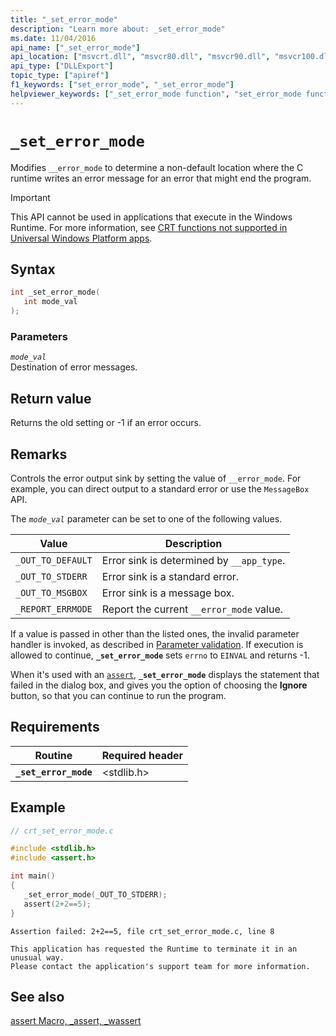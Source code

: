 ```yaml
---
title: "_set_error_mode"
description: "Learn more about: _set_error_mode"
ms.date: 11/04/2016
api_name: ["_set_error_mode"]
api_location: ["msvcrt.dll", "msvcr80.dll", "msvcr90.dll", "msvcr100.dll", "msvcr100_clr0400.dll", "msvcr110.dll", "msvcr110_clr0400.dll", "msvcr120.dll", "msvcr120_clr0400.dll", "ucrtbase.dll", "api-ms-win-crt-runtime-l1-1-0.dll"]
api_type: ["DLLExport"]
topic_type: ["apiref"]
f1_keywords: ["set_error_mode", "_set_error_mode"]
helpviewer_keywords: ["_set_error_mode function", "set_error_mode function"]
---
```

# `_set_error_mode`

Modifies `__error_mode` to determine a non-default location where the C runtime writes an error message for an error that might end the program.

> [!IMPORTANT]
> This API cannot be used in applications that execute in the Windows Runtime. For more information, see [CRT functions not supported in Universal Windows Platform apps](../../cppcx/crt-functions-not-supported-in-universal-windows-platform-apps.md).

## Syntax

```C
int _set_error_mode(
   int mode_val
);
```

### Parameters

*`mode_val`*\
Destination of error messages.

## Return value

Returns the old setting or -1 if an error occurs.

## Remarks

Controls the error output sink by setting the value of `__error_mode`. For example, you can direct output to a standard error or use the `MessageBox` API.

The *`mode_val`* parameter can be set to one of the following values.

| Value | Description |
|---|---|
| `_OUT_TO_DEFAULT` | Error sink is determined by `__app_type`. |
| `_OUT_TO_STDERR` | Error sink is a standard error. |
| `_OUT_TO_MSGBOX` | Error sink is a message box. |
| `_REPORT_ERRMODE` | Report the current `__error_mode` value. |

If a value is passed in other than the listed ones, the invalid parameter handler is invoked, as described in [Parameter validation](../parameter-validation.md). If execution is allowed to continue, **`_set_error_mode`** sets `errno` to `EINVAL` and returns -1.

When it's used with an [`assert`](assert-macro-assert-wassert.md), **`_set_error_mode`** displays the statement that failed in the dialog box, and gives you the option of choosing the **Ignore** button, so that you can continue to run the program.

## Requirements

| Routine | Required header |
|---|---|
| **`_set_error_mode`** | \<stdlib.h> |

## Example

```C
// crt_set_error_mode.c

#include <stdlib.h>
#include <assert.h>

int main()
{
   _set_error_mode(_OUT_TO_STDERR);
   assert(2+2==5);
}
```

```Output
Assertion failed: 2+2==5, file crt_set_error_mode.c, line 8

This application has requested the Runtime to terminate it in an unusual way.
Please contact the application's support team for more information.
```

## See also

[assert Macro, _assert, _wassert](assert-macro-assert-wassert.md)
